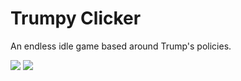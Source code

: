 # Trumpy Clicker
An endless idle game based around Trump's policies.

![](https://i.imgur.com/prGezDL.png)
![](https://i.imgur.com/6SwPzUk.png)
